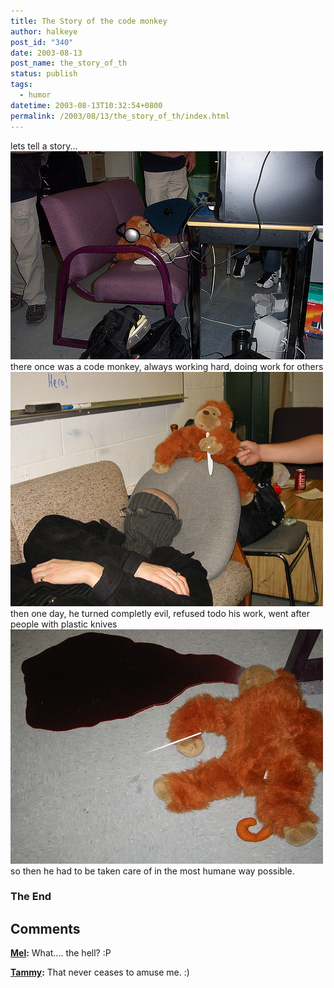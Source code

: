 ```yaml
---
title: The Story of the code monkey
author: halkeye
post_id: "340"
date: 2003-08-13
post_name: the_story_of_th
status: publish
tags:
  - humor
datetime: 2003-08-13T10:32:54+0800
permalink: /2003/08/13/the_story_of_th/index.html
---
```


lets tell a story...
![](4202463656_140e4aa651.jpg)
there once was a code monkey,
always working hard, doing work for others
![](4202464026_2bc3ee4381.jpg)
then one day, he turned completly evil,
refused todo his work, went after people with plastic knives
![](4201706163_1b67517208.jpg)
so then he had to be taken care of in the most humane way possible.


### The End

## Comments

**[Mel](#66 "2003-08-14 13:57:09"):** What.... the hell? :P

**[Tammy](#67 "2003-08-16 01:35:53"):** That never ceases to amuse me. :)

